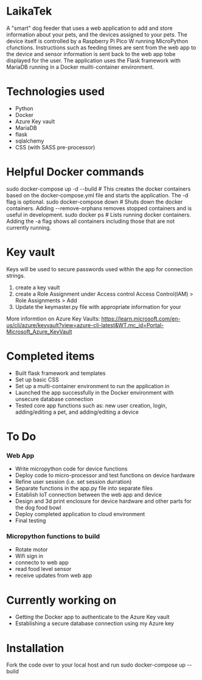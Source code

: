 # LaikaTek
A "smart" dog feeder that uses a web application to add and store information about your pets, and the devices assigned to your pets. The device itself is controlled by a Raspberry Pi Pico W running MicroPython cfunctions. Instructions such as feeding times are sent from the web app to the device and sensor information is sent back to the web app tobe displayed for the user. The application uses the Flask framework with MariaDB running in a Docker muilti-container environment.

# Technologies used
- Python
- Docker
- Azure Key vault
- MariaDB
- flask
- sqlalchemy
- CSS (with SASS pre-processor)

# Helpful Docker commands

sudo docker-compose up -d --build # This creates the docker containers based on the docker-compose.yml file and starts the application. The -d flag is optional.
sudo docker-compose down # Shuts down the docker containers. Adding --remove-orphans removes stopped containers and is useful in development.
sudo docker ps # Lists running docker containers. Adding the -a flag shows all containers including those that are not currently running.

# Key vault 
Keys will be used to secure passwords used within the app for connection strings.

1. create a key vault
2. create a Role Assignment under Access control
    Access Control(IAM) > Role Assignments > Add
3. Update the keymaster.py file with appropriate information for your

More informtion  on Azure Key Vaults: https://learn.microsoft.com/en-us/cli/azure/keyvault?view=azure-cli-latest&WT.mc_id=Portal-Microsoft_Azure_KeyVault

# Completed items
- Built flask framework and templates
- Set up basic CSS
- Set up a multi-container environment to run the application in
- Launched the app successfully in the Docker environment with unsecure database connection
- Tested core app functions such as: new user creation, login, adding/editing a pet, and adding/editing a device

# To Do
### Web App
- Write micropython code for device functions
- Deploy code to micro-processor and test functions on device hardware
- Refine user session (i.e. set session durration)
- Separate functions in the app.py file into separate files
- Establish IoT connection between the web app and device
- Design and 3d print enclosure for device hardware and other parts for the dog food bowl
- Deploy completed application to cloud environment
- Final testing

### Micropython functions to build
- Rotate motor
- Wifi sign in
- connecto to web app
- read food level sensor
- receive updates from web app

# Currently working on
- Getting the Docker app to authenticate to the Azure Key vault
- Establishing a secure database connection using my Azure key

# Installation

Fork the code over to your local host and run sudo docker-compose up --build